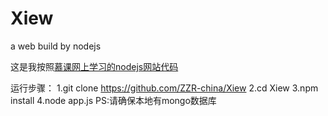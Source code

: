 # Xiew
a web build by nodejs

这是我按照[慕课网上学习的nodejs网站代码](http://www.imooc.com/learn/75)

运行步骤：
 1.git clone https://github.com/ZZR-china/Xiew
 2.cd Xiew
 3.npm install 
 4.node app.js
PS:请确保本地有mongo数据库 
